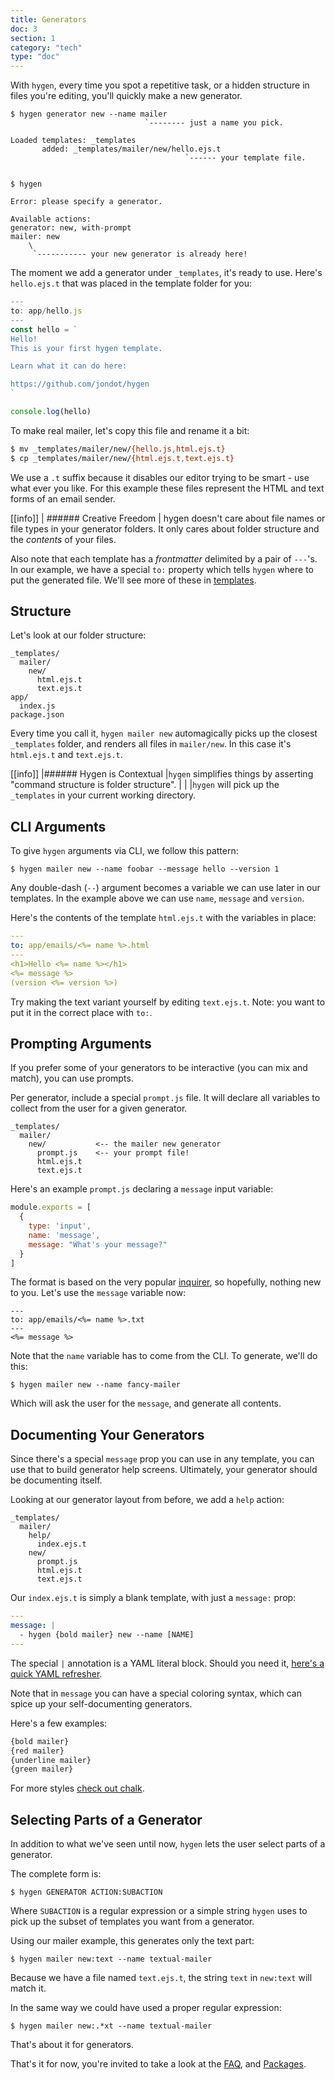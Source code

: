 ```yaml
---
title: Generators
doc: 3
section: 1
category: "tech"
type: "doc"
---
```


With `hygen`, every time you spot a repetitive task, or a hidden structure in files you're editing, you'll quickly make a new generator.

```lua{1,5,15}
$ hygen generator new --name mailer
                              `-------- just a name you pick.

Loaded templates: _templates
       added: _templates/mailer/new/hello.ejs.t
                                       `------ your template file.


$ hygen

Error: please specify a generator.

Available actions:
generator: new, with-prompt
mailer: new
    \
     `----------- your new generator is already here!
```

The moment we add a generator under `_templates`, it's ready to use. Here's `hello.ejs.t` that was placed in the template folder for you:

```javascript
---
to: app/hello.js
---
const hello = `
Hello!
This is your first hygen template.

Learn what it can do here:

https://github.com/jondot/hygen
`

console.log(hello)
```

To make real mailer, let's copy this file and rename it a bit:

```bash
$ mv _templates/mailer/new/{hello.js,html.ejs.t}
$ cp _templates/mailer/new/{html.ejs.t,text.ejs.t}
```

We use a `.t` suffix because it disables our editor trying to be smart - use what ever you like. For this example these files represent the HTML and text forms of an email sender.

[[info]]
| ###### Creative Freedom
| hygen doesn't care about file names or file types in your generator folders. It only cares about folder structure and the _contents_ of your files.

Also note that each template has a _frontmatter_ delimited by a pair of `---`'s. In our example, we have a special `to:` property which tells `hygen` where to put the generated file. We'll see more of these in [templates](/templates).

## Structure

Let's look at our folder structure:

```
_templates/
  mailer/
    new/
      html.ejs.t
      text.ejs.t
app/
  index.js
package.json
```

Every time you call it, `hygen mailer new` automagically picks up the closest `_templates` folder, and renders all files in `mailer/new`. In this case it's `html.ejs.t` and `text.ejs.t`.

[[info]]
|###### Hygen is Contextual
|`hygen` simplifies things by asserting "command structure is folder structure".
|
|
|`hygen` will pick up the `_templates` in your current working directory.

## CLI Arguments

To give `hygen` arguments via CLI, we follow this pattern:

```
$ hygen mailer new --name foobar --message hello --version 1
```

Any double-dash (`--`) argument becomes a variable we can use later in our templates. In the example above we can use `name`, `message` and `version`.

Here's the contents of the template `html.ejs.t` with the variables in place:

```yaml
---
to: app/emails/<%= name %>.html
---
<h1>Hello <%= name %></h1>
<%= message %>
(version <%= version %>)
```

Try making the text variant yourself by editing `text.ejs.t`. Note: you want to put it in the correct place with `to:`.

## Prompting Arguments

If you prefer some of your generators to be interactive (you can mix and match), you can use prompts.

Per generator, include a special `prompt.js` file. It will declare all variables to collect from the user for a given generator.

```bash{3,4}
_templates/
  mailer/
    new/           <-- the mailer new generator
      prompt.js    <-- your prompt file!
      html.ejs.t
      text.ejs.t
```

Here's an example `prompt.js` declaring a `message` input variable:

```javascript
module.exports = [
  {
    type: 'input',
    name: 'message',
    message: "What's your message?"
  }
]
```

The format is based on the very popular [inquirer](https://github.com/SBoudrias/Inquirer.js), so hopefully, nothing new to you. Let's use the `message` variable now:

```html{4}
---
to: app/emails/<%= name %>.txt
---
<%= message %>
```

Note that the `name` variable has to come from the CLI. To generate, we'll do this:

```
$ hygen mailer new --name fancy-mailer
```

Which will ask the user for the `message`, and generate all contents.

## Documenting Your Generators

Since there's a special `message` prop you can use in any template, you can use that to build generator help screens. Ultimately, your generator should be documenting itself.

Looking at our generator layout from before, we add a `help` action:

```bash{3,4}
_templates/
  mailer/
    help/
      index.ejs.t
    new/
      prompt.js
      html.ejs.t
      text.ejs.t
```

Our `index.ejs.t` is simply a blank template, with just a `message:` prop:

```yaml
---
message: |
  - hygen {bold mailer} new --name [NAME]
---
```

The special `|` annotation is a YAML literal block. Should you need it, [here's a quick YAML refresher](https://learnxinyminutes.com/docs/yaml/).

Note that in `message` you can have a special coloring syntax, which can spice up your self-documenting generators.

Here's a few examples:

```javascript
{bold mailer}
{red mailer}
{underline mailer}
{green mailer}
```

For more styles [check out chalk](https://github.com/chalk/chalk#styles).

## Selecting Parts of a Generator

In addition to what we've seen until now, `hygen` lets the user select parts of a generator.

The complete form is:

```
$ hygen GENERATOR ACTION:SUBACTION
```

Where `SUBACTION` is a regular expression or a simple string `hygen` uses to pick up the subset of templates you want from a generator.

Using our mailer example, this generates only the text part:

```
$ hygen mailer new:text --name textual-mailer
```

Because we have a file named `text.ejs.t`, the string `text` in `new:text` will match it.

In the same way we could have used a proper regular expression:

```
$ hygen mailer new:.*xt --name textual-mailer
```

That's about it for generators.

That's it for now, you're invited to take a look at the [FAQ](/faq), and [Packages](/packages).
